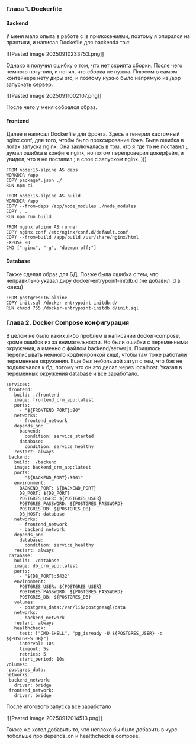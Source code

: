 ### Глава 1. Dockerfile 
#### Backend
У меня мало опыта в работе с js приложениями, поэтому я опирался на практики, и написал Dockefile для backendа так:

![[Pasted image 20250910233753.png]]

Однако я получил ошибку о том, что  нет скрипта сборки. После чего немного погуглил, и понял, что сборка не нужна. Плюсом в самом контейнере нету диры src, и поэтому нужно было напрямую из /app запускать сервер.

![[Pasted image 20250911002107.png]]

После чего у меня собрался образ.

#### Frontend
Далее я написал Dockerfile для фронта. Здесь я генерил кастомный nginx.conf, для того, чтобы было проксирование бэка. Была ошибка в логах запуска nginx. Она заключалась в том, что я где то не поставил ;, думал ошибка в конфиге nginx, но потом перепроверил докерфайл, и увидел, что я не поставил ; в слое с запуском nginx. )))

```
FROM node:16-alpine AS deps
WORKDIR /app
COPY package*.json ./
RUN npm ci 

FROM node:16-alpine AS build
WORKDIR /app
COPY --from=deps /app/node_modules ./node_modules
COPY . .
RUN npm run build

FROM nginx:alpine AS runner
COPY nginx.conf /etc/nginx/conf.d/default.conf
COPY --from=build /app/build /usr/share/nginx/html
EXPOSE 80
CMD ["nginx", "-g", "daemon off;"]
```

#### Database
Также сделал образ для БД. Позже была ошибка с тем, что неправильно указал диру docker-entrypoint-initdb.d (не добавил .d в конец)

```
FROM postgres:16-alpine  
COPY init.sql /docker-entrypoint-initdb.d/  
RUN chmod 755 /docker-entrypoint-initdb.d/init.sql
```

### Глава 2. Docker Compose конфигурация

В целом не было каких либо проблем в написании docker-compose, кроме ошибок из за внимательности. Но были ошибки с переменными окружения, а именно с файлом backend/server.js. Пришлось переписывать немного код(нейронкой кнш), чтобы там тоже работали переменные окружения. Еще был небольшой затуп с тем, что бэк не подключался к бд, потому что он это делал через localhost. Указал в переменных окружения database и все заработало. 

```
services:  
 frontend:  
   build: ./frontend  
   image: frontend_crm_app:latest  
   ports:  
     - "${FRONTEND_PORT}:80"  
   networks:  
     - frontend_network  
   depends_on:  
     backend:  
       condition: service_started  
     database:  
       condition: service_healthy  
   restart: always  
 backend:  
   build: ./backend  
   image: backend_crm_app:latest  
   ports:  
     - "${BACKEND_PORT}:3001"  
   environment:  
     BACKEND_PORT: ${BACKEND_PORT}  
     DB_PORT: ${DB_PORT}  
     POSTGRES_USER: ${POSTGRES_USER}  
     POSTGRES_PASSWORD: ${POSTGRES_PASSWORD}  
     POSTGRES_DB: ${POSTGRES_DB}  
     DB_HOST: database  
   networks:  
     - frontend_network  
     - backend_network  
   depends_on:  
     database:  
       condition: service_healthy  
   restart: always  
 database:  
   build: ./database  
   image: db_crm_app:latest  
   ports:  
     - "${DB_PORT}:5432"  
   environment:  
     POSTGRES_USER: ${POSTGRES_USER}  
     POSTGRES_PASSWORD: ${POSTGRES_PASSWORD}  
     POSTGRES_DB: ${POSTGRES_DB}  
   volumes:  
     - postgres_data:/var/lib/postgresql/data  
   networks:  
     - backend_network  
   restart: always  
   healthcheck:  
     test: ["CMD-SHELL", "pg_isready -U ${POSTGRES_USER} -d ${POSTGRES_DB}"]  
     interval: 10s  
     timeout: 5s  
     retries: 5  
     start_period: 10s  
volumes:  
 postgres_data:  
networks:  
 backend_network:  
   driver: bridge  
 frontend_network:  
   driver: bridge
```

После итогового запуска все заработало 

![[Pasted image 20250912014513.png]]

Также же хотел добавить то, что неплохо бы было добавить в курс побольше про depends_on и healthcheck в compose.


